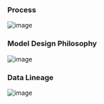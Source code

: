 ### Process
![image](https://github.com/jddeguia/looker-ecommerce-analysis/assets/70092528/7d898d81-8855-4d29-b821-026fb6fa6871)



### Model Design Philosophy
![image](https://github.com/jddeguia/looker-ecommerce-analysis/assets/70092528/643f5520-691f-4664-a1ea-5ba65f8c74bd)


### Data Lineage

![image](https://github.com/jddeguia/looker-ecommerce-analysis/assets/70092528/c00eee02-2c1b-448c-8578-f20b3353bb32)


